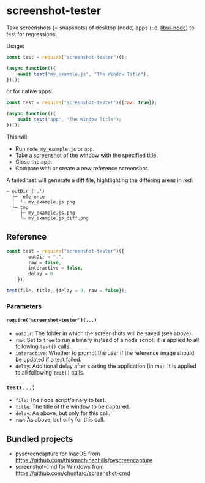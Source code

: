 # screenshot-tester

Take screenshots (= snapshots) of desktop (node) apps (i.e. [libui-node](https://github.com/parro-it/libui-node)) to test for regressions.

Usage:

```js
const test = require("screenshot-tester")();

(async function(){
    await test("my_example.js", "The Window Title");
})();
```

or for native apps:

```js
const test = require("screenshot-tester")({raw: true});

(async function(){
    await test("app", "The Window Title");
})();
```

This will:
- Run `node my_example.js` or `app`.
- Take a screenshot of the window with the specified title.
- Close the app.
- Compare with or create a new reference screenshot.


A failed test will generate a diff file, hightlighting the differing areas in red:

```
─ outDir ('.')
  ├─ reference
  │  └─ my_example.js.png
  └─ tmp
     ├─ my_example.js.png
     └─ my_example.js_diff.png
```

## Reference

```js
const test = require("screenshot-tester")({
        outDir = ".",
        raw = false,
        interactive = false,
        delay = 0
    });

test(file, title, {delay = 0, raw = false});
```

### Parameters

#### `require("screenshot-tester")(...)`
- `outDir`: The folder in which the screenshots will be saved (see above).
- `raw`: Set to `true` to run a binary instead of a node script. It is applied to all following `test()` calls.
- `interactive`: Whether to prompt the user if the reference image should be updated if a test failed.
- `delay`: Additional delay after starting the application (in ms). It is applied to all following `test()` calls.

### `test(...)`
- `file`: The node script/binary to test.
- `title`: The title of the window to be captured.
- `delay`: As above, but only for this call.
- `raw`: As above, but only for this call.

## Bundled projects

- pyscreencapture for macOS from https://github.com/thismachinechills/pyscreencapture
- screenshot-cmd for Windows from https://github.com/chuntaro/screenshot-cmd